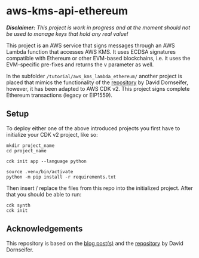 # aws-kms-api-ethereum

***Disclaimer:** This project is work in progress and at the moment should not be used to manage keys that hold any real value!*

This project is an AWS service that signs messages through an AWS Lambda function that accesses AWS KMS. It uses ECDSA signatures compatible with Ethereum or other EVM-based blockchains, i.e. it uses the EVM-specific pre-fixes and returns the v parameter as well. 

In the subfolder `/tutorial/aws_kms_lambda_ethereum/` another project is placed that mimics the functionality of the [repository](https://github.com/aws-samples/aws-kms-ethereum-accounts) by David Dornseifer, however, it has been adapted to AWS CDK v2. This project signs complete Ethereum transactions (legacy or EIP1559).


## Setup

To deploy either one of the above introduced projects you first have to initialize your CDK v2 project, like so:

```
mkdir project_name
cd project_name

cdk init app --language python

source .venv/bin/activate 
python -m pip install -r requirements.txt
```

Then insert / replace the files from this repo into the initialized project. After that you should be able to run: 

```
cdk synth
cdk init
```

## Acknowledgements

This repository is based on the [blog post(s)](https://aws.amazon.com/de/blogs/database/part1-use-aws-kms-to-securely-manage-ethereum-accounts/) and the [repository](https://github.com/aws-samples/aws-kms-ethereum-accounts) by David Dornseifer.
